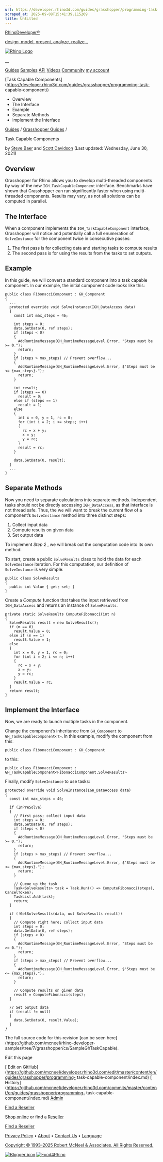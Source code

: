 ```yaml
---
url: https://developer.rhino3d.com/guides/grasshopper/programming-task-capable-component/
scraped_at: 2025-09-08T15:41:39.115269
title: Untitled
---
```


[RhinoDeveloper®](/)

[design, model, present, analyze, realize...](/)

[![Rhino Logo](https://developer.rhino3d.com/images/rhinodevlogo.png)](/)

__

[Guides](https://developer.rhino3d.com/guides)
[Samples](https://developer.rhino3d.com/samples)
[API](https://developer.rhino3d.com/api)
[Videos](https://developer.rhino3d.com/videos)
[Community](https://discourse.mcneel.com/c/rhino-developer) [my account
](https://www.rhino3d.com/my-account/ "Manage your account, licenses, and
teams")

[Task Capable
Components](https://developer.rhino3d.com/guides/grasshopper/programming-task-
capable-component/)

  * Overview
  * The Interface
  * Example
  * Separate Methods
  * Implement the Interface

[Guides](https://developer.rhino3d.com/en/guides/) / [Grasshopper
Guides](https://developer.rhino3d.com/en/guides/grasshopper/) /

Task Capable Components

by [Steve Baer](https://discourse.mcneel.com/u/stevebaer/) and [Scott
Davidson](https://discourse.mcneel.com/u/scottd/) (Last updated: Wednesday,
June 30, 2021)

## Overview

Grasshopper for Rhino allows you to develop multi-threaded components by way
of the new `IGH_TaskCapableComponent` interface. Benchmarks have shown that
Grasshopper can run significantly faster when using multi-threaded components.
Results may vary, as not all solutions can be computed in parallel.

## The Interface

When a component implements the `IGH_TaskCapableComponent` interface,
Grasshopper will notice and potentially call a full enumeration of
`SolveInstance` for the component twice in consecutive passes:

  1. The first pass is for collecting data and starting tasks to compute results
  2. The second pass is for using the results from the tasks to set outputs.

## Example

In this guide, we will convert a standard component into a task capable
component. In our example, the initial component code looks like this:

    
    
    public class FibonacciComponent : GH_Component
    {
      ...
      protected override void SolveInstance(IGH_DataAccess data)
      {
        const int max_steps = 46;
    
        int steps = 0;
        data.GetData(0, ref steps);
        if (steps < 0)
        {
          AddRuntimeMessage(GH_RuntimeMessageLevel.Error, "Steps must be >= 0.");
          return;
        }
        if (steps > max_steps) // Prevent overflow...
        {
          AddRuntimeMessage(GH_RuntimeMessageLevel.Error, $"Steps must be <= {max_steps}.");
          return;
        }
    
        int result;
        if (steps == 0)
          result = 0;
        else if (steps == 1)
          result = 1;
        else
        {
          int x = 0, y = 1, rc = 0;
          for (int i = 2; i <= steps; i++)
          {
            rc = x + y;
            x = y;
            y = rc;
          }
          result = rc;
        }
    
        data.SetData(0, result);
      }
      ...  
    }
    

## Separate Methods

Now you need to separate calculations into separate methods. Independent tasks
should not be directly accessing `IGH_DataAccess`, as that interface is not
thread safe. Thus, the we will want to break the current flow of a component’s
`SolveInstance` method into three distinct steps:

  1. Collect input data
  2. Compute results on given data
  3. Set output data

To implement _Step 2_ , we will break out the computation code into its own
method.

To start, create a public `SolveResults` class to hold the data for each
`SolveInstance` iteration. For this computation, our definition of
`SolveInstance` is very simple:

    
    
    public class SolveResults
    {
      public int Value { get; set; }
    }
    

Create a _Compute_ function that takes the input retrieved from
`IGH_DataAccess` and returns an instance of `SolveResults`.

    
    
    private static SolveResults ComputeFibonacci(int n)
    {
      SolveResults result = new SolveResults();
      if (n == 0)
        result.Value = 0;
      else if (n == 1)
        result.Value = 1;
      else
      {
        int x = 0, y = 1, rc = 0;
        for (int i = 2; i <= n; i++)
        {
          rc = x + y;
          x = y;
          y = rc;
        }
        result.Value = rc;
      }
      return result;
    }
    

## Implement the Interface

Now, we are ready to launch multiple tasks in the component.

Change the component’s inheritance from `GH_Component` to
`GH_TaskCapableComponent<T>`. In this example, modify the component from this:

`public class FibonacciComponent : GH_Component`

to this:

`public class FibonacciComponent :
GH_TaskCapableComponent<FibonacciComponent.SolveResults>`

Finally, modify `SolveInstance` to use tasks:

    
    
    protected override void SolveInstance(IGH_DataAccess data)
    {
      const int max_steps = 46;
    
      if (InPreSolve)
      {
        // First pass; collect input data
        int steps = 0;
        data.GetData(0, ref steps);
        if (steps < 0)
        {
          AddRuntimeMessage(GH_RuntimeMessageLevel.Error, "Steps must be >= 0.");
          return;
        }
        if (steps > max_steps) // Prevent overflow...
        {
          AddRuntimeMessage(GH_RuntimeMessageLevel.Error, $"Steps must be <= {max_steps}.");
          return;
        }
    
        // Queue up the task
        Task<SolveResults> task = Task.Run(() => ComputeFibonacci(steps), CancelToken);
        TaskList.Add(task);
        return;
      }
    
      if (!GetSolveResults(data, out SolveResults result))
      {
        // Compute right here; collect input data
        int steps = 0;
        data.GetData(0, ref steps);
        if (steps < 0)
        {
          AddRuntimeMessage(GH_RuntimeMessageLevel.Error, "Steps must be >= 0.");
          return;
        }
        if (steps > max_steps) // Prevent overflow...
        {
          AddRuntimeMessage(GH_RuntimeMessageLevel.Error, $"Steps must be <= {max_steps}.");
          return;
        }
    
        // Compute results on given data
        result = ComputeFibonacci(steps);
      }
    
      // Set output data
      if (result != null)
      {
        data.SetData(0, result.Value);
      }
    }
    

The full source code for this revision [can be seen
here](https://github.com/mcneel/rhino-developer-
samples/tree/7/grasshopper/cs/SampleGhTaskCapable).

Edit this page

[ Edit on
GitHub](https://github.com/mcneel/developer.rhino3d.com/edit/master/content/en/guides/grasshopper/programming-
task-capable-component/index.md) [
History](https://github.com/mcneel/developer.rhino3d.com/commits/master/content/en/guides/grasshopper/programming-
task-capable-component/index.md) [ Admin](https://developer.rhino3d.com/admin)

[Find a Reseller](https://www.rhino3d.com/sales)

[Shop online](https://www.rhino3d.com/store) or find a
[Reseller](https://www.rhino3d.com/sales)

[Find a Reseller](https://www.rhino3d.com/sales)

[Privacy Policy](https://www.rhino3d.com/privacy) •
[About](https://www.rhino3d.com/mcneel/about) • [Contact
Us](https://www.rhino3d.com/mcneel/contact) • [
Language](https://www.rhino3d.com/language "Change to a different region or
language")

[Copyright © 1993-2025 Robert McNeel & Associates. All Rights
Reserved.](https://www.rhino3d.com/mcneel/about)

[](https://www.facebook.com/McNeelRhinoceros/)
[](https://twitter.com/bobmcneel) [](https://www.linkedin.com/groups/75313/)
[](https://www.youtube.com/user/RhinoGuide/videos) [](https://vimeo.com/rhino)
[![Blogger
icon](https://developer.rhino3d.com/images/blogger.svg)](http://blog.rhino3d.com/)
[![Food4Rhino](https://developer.rhino3d.com/images/f4r_icon_01.svg)](https://www.food4rhino.com)

